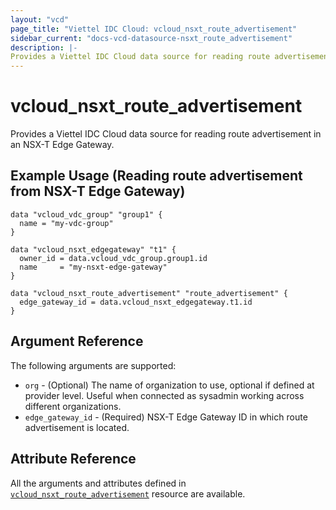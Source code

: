 ```yaml
---
layout: "vcd"
page_title: "Viettel IDC Cloud: vcloud_nsxt_route_advertisement"
sidebar_current: "docs-vcd-datasource-nsxt_route_advertisement"
description: |-
Provides a Viettel IDC Cloud data source for reading route advertisement in an NSX-T Edge Gateway.
---
```


# vcloud\_nsxt\_route\_advertisement

Provides a Viettel IDC Cloud data source for reading route advertisement in an NSX-T Edge Gateway.

## Example Usage (Reading route advertisement from NSX-T Edge Gateway)

```hcl
data "vcloud_vdc_group" "group1" {
  name = "my-vdc-group"
}

data "vcloud_nsxt_edgegateway" "t1" {
  owner_id = data.vcloud_vdc_group.group1.id
  name     = "my-nsxt-edge-gateway"
}

data "vcloud_nsxt_route_advertisement" "route_advertisement" {
  edge_gateway_id = data.vcloud_nsxt_edgegateway.t1.id
}
```

## Argument Reference

The following arguments are supported:

* `org` - (Optional) The name of organization to use, optional if defined at provider level. Useful
  when connected as sysadmin working across different organizations.
* `edge_gateway_id` - (Required) NSX-T Edge Gateway ID in which route advertisement is located.

## Attribute Reference

All the arguments and attributes defined in
[`vcloud_nsxt_route_advertisement`](/providers/viettelidc-provider/vcloud/latest/docs/resources/nsxt_route_advertisement) resource are available.
